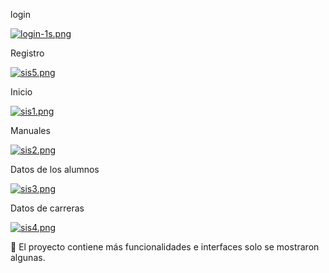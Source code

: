 login

[![login-1s.png](https://i.postimg.cc/RZTN8W64/login-1s.png)](https://postimg.cc/bZsySN9B)

Registro

[![sis5.png](https://i.postimg.cc/wjNSTNcY/sis5.png)](https://postimg.cc/21zH0VK0)

Inicio

[![sis1.png](https://i.postimg.cc/KYkry7nt/sis1.png)](https://postimg.cc/p9vnfFcd)

Manuales

[![sis2.png](https://i.postimg.cc/ZqXkTLXm/sis2.png)](https://postimg.cc/QBgYmcXY)

Datos de los alumnos

[![sis3.png](https://i.postimg.cc/gkpwKC4C/sis3.png)](https://postimg.cc/0rt2kHTn)

Datos de carreras 

[![sis4.png](https://i.postimg.cc/BQ2VrKT8/sis4.png)](https://postimg.cc/ykYj9WrB)

📌 El proyecto contiene más funcionalidades e interfaces solo se mostraron algunas.





